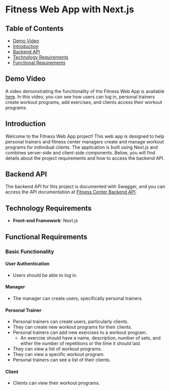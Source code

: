# Fitness Web App with Next.js

## Table of Contents
- [Demo Video](#demo-video)
- [Introduction](#introduction)
- [Backend API](#backend-api)
- [Technology Requirements](#technology-requirements)
- [Functional Requirements](#functional-requirements)

## Demo Video
A video demonstrating the functionality of the Fitness Web App is available [here](https://youtu.be/_EC_afN7Nbc). In this video, you can see how users can log in, personal trainers create workout programs, add exercises, and clients access their workout programs.


## Introduction

Welcome to the Fitness Web App project! This web app is designed to help personal trainers and fitness center managers create and manage workout programs for individual clients. The application is built using Next.js and combines server-side and client-side components. Below, you will find details about the project requirements and how to access the backend API.

## Backend API

The backend API for this project is documented with Swagger, and you can access the API documentation at [Fitness Center Backend API](https://afefitness2023.azurewebsites.net/swagger/index.html).

## Technology Requirements

- **Front-end Framework**: Next.js

## Functional Requirements

### Basic Functionality

#### User Authentication

- Users should be able to log in.

#### Manager

- The manager can create users, specifically personal trainers.

#### Personal Trainer

- Personal trainers can create users, particularly clients.
- They can create new workout programs for their clients.
- Personal trainers can add new exercises to a workout program.
  - An exercise should have a name, description, number of sets, and either the number of repetitions or the time it should last.
- They can view a list of workout programs.
- They can view a specific workout program.
- Personal trainers can see a list of their clients.

#### Client

- Clients can view their workout programs.